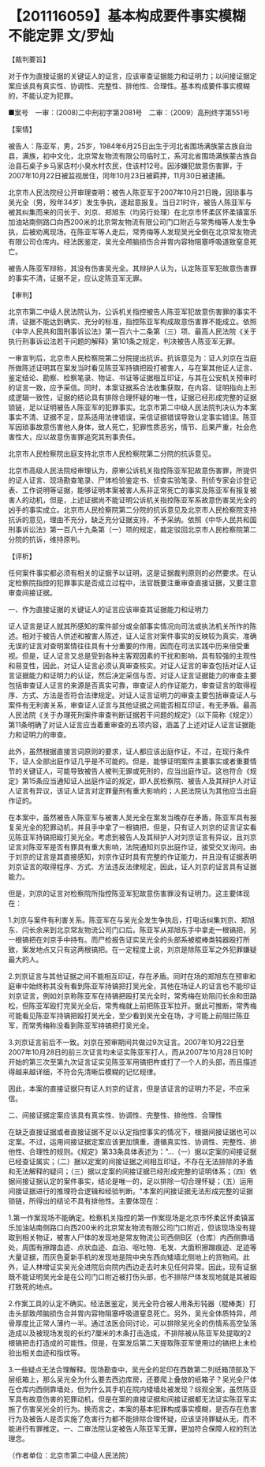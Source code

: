 # 【201116059】基本构成要件事实模糊不能定罪 文/罗灿

【裁判要旨】

对于作为直接证据的关键证人的证言，应该审查证据能力和证明力；以间接证据定案应该具有真实性、协调性、完整性、排他性、合理性。基本构成要件事实模糊的，不能认定为犯罪。

■案号　一审：(2008)二中刑初字第2081号　二审：（2009）高刑终字第551号

【案情】

被告人：陈亚军，男，25岁，1984年6月25日出生于河北省围场满族蒙古族自治县，满族，初中文化，北京常友物流有限公司临时工，系河北省围场满族蒙古族自治县石桌子乡马家店村小臭水村农民，住该村12号。因涉嫌犯故意伤害罪，于2007年10月22日被监视居住，同年10月23日被羁押，11月30日被逮捕。

北京市人民法院经公开审理查明：被告人陈亚军于2007年10月21日晚，因琐事与吴光全（男，殁年34岁）发生争执，遂起意报复。当日21时许，被告人陈亚军与被其纠集而来的闫长于、刘京、郑旭东（均另行处理）在北京市怀柔区怀柔镇富乐加油站南侧路口向西200米的北京常友物流有限公司门口附近与常秀梅等人发生争执，后被劝离现场。在陈亚军等人走后，常秀梅等人发现吴光全倒在北京常友物流有限公司仓库内。经法医鉴定，吴光全颅脑损伤合并胃内容物阻塞呼吸道致窒息死亡。

被告人陈亚军辩称，其没有伤害吴光全。其辩护人认为，认定陈亚军犯故意伤害罪的事实不清，证据不足，应认定陈亚军无罪。

【审判】

北京市第二中级人民法院认为，公诉机关指控被告人陈亚军犯故意伤害罪的事实不清，证据不能达到确实、充分的标准，指控陈亚军构成故意伤害罪不能成立。依照《中华人民共和国刑事诉讼法》第一百六十二条第（三）项、最高人民法院《关于执行刑事诉讼法若干问题的解释》第101条之规定，判决被告人陈亚军无罪。

一审宣判后，北京市人民检察院第二分院提出抗诉。抗诉意见为：证人刘京在当庭所做陈述证明其在案发当时看见陈亚军持镐把殴打被害人，与在案其他证人证言、鉴定结论、勘察、检察笔录、物证、书证等证据相互印证，与其在公安机关预审时的证言一致，应予采信。同时，本案证据系合法收集获取，在内容、证明指向上形成逻辑一致性，证据的结论具有排除合理怀疑的唯一性，证据已经形成完整的证据锁链，足以证明被告人陈亚军的犯罪事实。北京市第二中级人民法院判决认为本案事实不清、证据不足，显系适用法律错误，采信证据错误导致认定事实错误。陈亚军因琐事故意伤害他人身体，致人死亡，犯罪性质恶劣，情节、后果严重，社会危害性大，应以故意伤害罪追究其刑事责任。

北京市人民检察院出庭支持北京市人民检察院第二分院的抗诉意见。

北京市高级人民法院经审理认为，原审公诉机关指控陈亚军犯故意伤害罪，所提供的证人证言、现场勘查笔录、尸体检验鉴定书、侦查实验笔录、刑侦专家会诊登记表、工作说明等证据，能够证明本案被害人系非正常死亡的事实及陈亚军有报复被害人的动机，但是，上述证据尚不能证明公诉机关指控陈亚军系故意伤害吴光全的凶手的事实成立。北京市人民检察院第二分院的抗诉意见及北京市人民检察院支持抗诉的意见，理由不充分，缺乏充分证据支持，不予采纳。依照《中华人民共和国刑事诉讼法》第一百八十九条第（一）项的规定，裁定驳回北京市人民检察院第二分院的抗诉，维持原判。

【评析】

任何案件事实都必须有相关的证据予以证明，这是证据裁判原则的必然要求。在认定检察院指控的犯罪事实是否成立过程中，法官既要注重审查直接证据，又要注意审查间接证据。

一、作为直接证据的关键证人的证言应该审查其证据能力和证明力

证人证言是证人就其所感知的案件部分或全部事实情况向司法或执法机关所作的陈述。相对于被告人供述和被害人陈述，证人证言对案件事实的反映较为真实，准确无误的证言对查明案情往往具有十分重要的作用，因而在司法实践中历来倍受重视。但是，证人证言又总是受到各种主客观因素的干扰和影响，具有较强的主观性和易变性，因此，对证人证言必须认真审查核实。对证人证言的审查包括对证人证言证据能力和证明力的认证，然后决定采信与否。对证人证言证据能力的审查主要包括审查证人证言的来源是否真实可靠，审查证人的作证能力，审查证言的取得程序、方式、方法是否符合法律规定。对证人证言证明力的审查主要包括审查证人与案件有无利害关系，审查证人证言与其他证据之间能否相互印证，有无矛盾。最高人民法院《关于办理死刑案件审查判断证据若干问题的规定》（以下简称《规定》）第11条明确了对证人证言应当着重审查的五项内容，涵盖了上述对证人证言证据能力和证明力的审查。

此外，虽然根据直接言词原则的要求，证人都应该出庭作证，不过，在现行条件下，证人全部出庭作证几乎是不可能的。但是，能够证明案件主要事实或者重要情节的关键证人，可能导致被告人被判无罪或死刑的，应当出庭作证。这也符合《规定》第15条应当通知证人出庭作证的规定，即人民检察院、被告人及其辩护人对证人证言有异议，该证人证言对定罪量刑有重大影响的；人民法院认为其他应当出庭作证的。

在本案中，虽然被告人陈亚军与被害人吴光全在案发当晚存在矛盾，陈亚军具有报复吴光全的犯罪动机，并且手中拿了一根镐把，但是，只有证人刘京的证言证实看见陈亚军持镐把殴打吴光全。考虑到被告人及其辩护人对刘京证言有异议，且刘京证言对陈亚军是否有罪具有重大影响，法院通知刘京出庭作证，接受交叉询问。由于刘京的证言是其直接感知，刘京作证时具有完整的作证能力，并且没有证据表明刘京证言的取得程序、方式、方法违反法律规定，因此，证人刘京的证言具有证据能力。

但是，刘京的证言对检察院所指控陈亚军犯故意伤害罪没有证明力。这主要体现在：

1.刘京与案件有利害关系。陈亚军在与吴光全发生争执后，打电话纠集刘京、郑旭东、闫长余来到北京常友物流公司门口后。陈亚军从郑旭东手中拿走一根镐把，另一根镐把在刘京手中持有。而尸检报告证实吴光全的头部系被棍棒类钝器殴打所致，案发地点又只有这两根镐把。在一定程度上说，刘京是除陈亚军之外犯罪嫌疑最大的人。

2.刘京证言与其他证据之间不能相互印证，存在矛盾。同时在场的郑旭东在预审和庭审中始终称其没有看到陈亚军持镐把打吴光全，其他在场证人的证言也不能印证刘京证言，例如刘京称陈亚军在持镐把殴打吴光全时，常秀梅在劝阻闫长余和田路松，但陈亚军殴打完吴光全后，常秀梅就上前把陈亚军拉开。据此可推断，常秀梅可能看见陈亚军持镐把殴打吴光全，至少看到吴光全在场，才可能上前阻拦陈亚军，而常秀梅称没看到陈亚军持镐把打吴光全。

3.刘京证言前后不一致。刘京在预审期间共做过9次证言。2007年10月22日至2007年10月28日的前三次证言均未证实陈亚军打人，而从2007年10月28日10时开始的第三次至第九次证言证实见陈亚军用镐把杵或打了一个人的头部，而且描述得越来越详细，不符合先清晰后模糊的记忆规律。

因此，本案的直接证据只有证人刘京的证言，但是该证言的证明力不足，不应采信。

二、间接证据定案应该具有真实性、协调性、完整性、排他性、合理性

在缺乏直接证据或者直接证据不足以认定指控事实的情况下，根据间接证据也可以定案。不过，运用间接证据定案应该更加慎重，遵循真实性、协调性、完整性、排他性、合理性的规则。《规定》第33条具体表述为："...（一）据以定案的间接证据已经查证属实；（二）据以定案的间接证据之间相互印证，不存在无法排除的矛盾和无法解释的疑问；（三）据以定案的间接证据已经形成完整的证明体系；（四）依据间接证据认定的案件事实，结论是唯一的，足以排除一切合理怀疑；（五）运用间接证据进行的推理符合逻辑和经验判断。"本案的间接证据无法形成完整的证据锁链，所得出的结论不具有排他性。主要体现在：

1.第一作案现场不能确定。检察机关指控的第一作案现场是北京市怀柔区怀柔镇富乐加油站南侧路口向西200米的北京常友物流有限公司门口附近，但该现场没有提取到相关物证，被害人尸体的发现地是常友物流公司西侧B区（仓库）内西侧靠墙处，周围有擦蹭血迹、点状血迹、血泊、呕吐物、毛发、大面积擦蹭痕迹、足迹等大量证据，而灰色夏新手机的发现地是院中央东西向矮墙北侧地上的货物间。此外，证人林增证实吴光全进院后向院内西边走去时未见任何异常。因此，现有证据既不能证明吴光全是在公司门口附近被打伤头部，也不排除尸体发现地就是其被殴打致死的地点。

2.作案工具的认定不确实。经法医鉴定，吴光全符合被人用条形钝器（棍棒类）打击头部致颅脑损伤合并胃内容物阻塞呼吸道窒息死亡。另外，吴光全体质特异，颅骨厚度比正常人薄约一半。通过法医会同讨论，可以排除吴光全的伤情系高空坠落造成以及被现场发现的长约7厘米的木条打击造成，不排除被从陈亚军处提取的2根镐把击打造成的可能性。但是，在案发后第二天提取陈亚军使用过的镐把上未检验出相关血迹和指纹等。

3.一些疑点无法合理解释。现场勘查中，吴光全的足印在西数第二列纸箱顶部及下层纸箱上，那么吴光全为什么要去西边库房，还要爬上叠放的纸箱子？吴光全尸体在仓库内西侧靠墙处，但为什么其手机在院内矮墙处被发现？综观全案，虽然陈亚军具有故意伤害的犯罪动机，但是在案的直接证据和间接证据都无法证实陈亚军实施了伤害吴光全的行为。换而言之，本案的基本犯罪构成事实模糊，是否存在危害行为及被告人是否实施了危害行为都不能排除合理怀疑，应该坚持罪疑从无，而不能进行有罪推定。一、二审法院认定被告人陈亚军无罪，更加符合保障人权的刑法理念。

（作者单位：北京市第二中级人民法院）